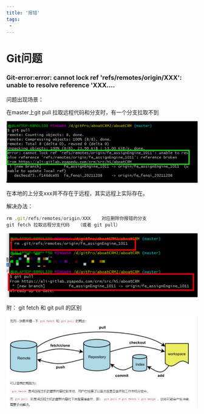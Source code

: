 ```yaml
---
title: '报错'
tags:
 - 
---
```

# Git问题

### Git-error:error: cannot lock ref 'refs/remotes/origin/XXX': unable to resolve reference 'XXX....

问题出现场景：

在master上git pull 拉取远程代码和分支时，有一个分支拉取不到

<img src="./imgs/git-1.png" ><br/>

在本地的上分支xxx并不存在于远程，其实远程上实际存在。

解决办法：

```js
rm .git/refs/remotes/origin/XXX    对应删除你报错的分支
git fetch 拉取远程分支代码   （或者 git pull）
```

<img src="./imgs/git-2.png" ><br/>

附： git fetch  和 git pull 的区别

<img src="./imgs/git-3.jpg" ><br/>

